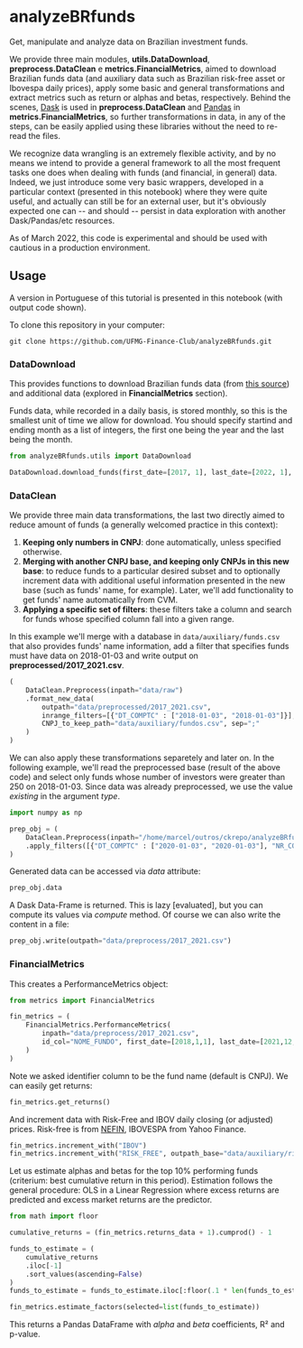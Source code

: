 # analyzeBRfunds
Get, manipulate and analyze data on Brazilian investment funds.

We provide three main modules, **utils.DataDownload**, **preprocess.DataClean** e **metrics.FinancialMetrics**, aimed to download Brazilian funds data (and auxiliary data such as Brazilian risk-free asset or Ibovespa daily prices), apply some basic and general transformations and extract metrics such as return or alphas and betas, respectively. Behind the scenes, [Dask](https://docs.dask.org/en/stable/) is used in **preprocess.DataClean** and [Pandas](https://pandas.pydata.org/) in **metrics.FinancialMetrics**, so further transformations in data, in any of the steps, can be easily applied using these libraries without the need to re-read the files.

We recognize data wrangling is an extremely flexible activity, and by no means we intend to provide a general framework to all the most frequent tasks one does when dealing with funds (and financial, in general) data. Indeed, we just introduce some very basic wrappers, developed in a particular context (presented in this notebook) where they were quite useful, and actually can still be for an external user, but it's obviously expected one can -- and should -- persist in data exploration with another Dask/Pandas/etc resources. 

As of March 2022, this code is experimental and should be used with cautious in a production environment. 

## Usage

A version in Portuguese of this tutorial is presented in this notebook (with output code shown).

To clone this repository in your computer:
```
git clone https://github.com/UFMG-Finance-Club/analyzeBRfunds.git
```

### DataDownload

This provides functions to download Brazilian funds data (from [this source](http://dados.cvm.gov.br/dados/FI/DOC/INF_DIARIO/DADOS/)) and additional data (explored in **FinancialMetrics** section).

Funds data, while recorded in a daily basis, is stored monthly, so this is the smallest unit of time we allow for download. You should specify startind and ending month as a list of integers, the first one being the year and the last being the month.

```python
from analyzeBRfunds.utils import DataDownload

DataDownload.download_funds(first_date=[2017, 1], last_date=[2022, 1], outpath="data/raw")
```

### DataClean

We provide three main data transformations, the last two directly aimed to reduce amount of funds (a generally welcomed practice in this context):

1. **Keeping only numbers in CNPJ**: done automatically, unless specified otherwise.
2. **Merging with another CNPJ base, and keeping only CNPJs in this new base**: to reduce funds to a particular desired subset and to optionally increment data with additional useful information presented in the new base (such as funds' name, for example). Later, we'll add functionality to get funds' name automatically from CVM.
3. **Applying a specific set of filters**: these filters take a column and search for funds whose specified column fall into a given range.

In this example we'll merge with a database in `data/auxiliary/funds.csv` that also provides funds' name information, add a filter that specifies funds must have data on 2018-01-03 and write output on **preprocessed/2017_2021.csv**.

```python
(
    DataClean.Preprocess(inpath="data/raw")
    .format_new_data(
        outpath="data/preprocessed/2017_2021.csv",
        inrange_filters=[{"DT_COMPTC" : ["2018-01-03", "2018-01-03"]}],
        CNPJ_to_keep_path="data/auxiliary/fundos.csv", sep=";"
    )
)
```

We can also apply these transformations separetely and later on. In the following example, we'll read the preprocessed base (result of the above code) and select only funds whose number of investors were greater than 250 on 2018-01-03. Since data was already preprocessed, we use the value *existing* in the argument *type*. 

```python
import numpy as np

prep_obj = (
    DataClean.Preprocess(inpath="/home/marcel/outros/ckrepo/analyzeBRfunds/data/preprocess/2017_2021.csv", type="existing")
    .apply_filters([{"DT_COMPTC" : ["2020-01-03", "2020-01-03"], "NR_COTST" : [250, np.inf]}])
)
```

Generated data can be accessed via *data* attribute:
```python
prep_obj.data
```
A Dask Data-Frame is returned. This is lazy [evaluated], but you can compute its values via *compute* method. Of course we can also write the content in a file:

```python
prep_obj.write(outpath="data/preprocess/2017_2021.csv")
```

### FinancialMetrics

This creates a PerformanceMetrics object:

```python
from metrics import FinancialMetrics

fin_metrics = (
    FinancialMetrics.PerformanceMetrics(
        inpath="data/preprocess/2017_2021.csv",
        id_col="NOME_FUNDO", first_date=[2018,1,1], last_date=[2021,12,30]
    )
)
```
Note we asked identifier column to be the fund name (default is CNPJ). We can easily get returns:

```python
fin_metrics.get_returns()
```

And increment data with Risk-Free and IBOV daily closing (or adjusted) prices. Risk-free is from [NEFIN](https://nefin.com.br/resources/risk_factors/Risk_Free.xls), IBOVESPA from Yahoo Finance.

```python
fin_metrics.increment_with("IBOV")
fin_metrics.increment_with("RISK_FREE", outpath_base="data/auxiliary/risk_free.csv")
```

Let us estimate alphas and betas for the top 10% performing funds (criterium: best cumulative return in this period). Estimation follows the general procedure: OLS in a Linear Regression where excess returns are predicted and excess market returns are the predictor.

```python
from math import floor

cumulative_returns = (fin_metrics.returns_data + 1).cumprod() - 1

funds_to_estimate = (
    cumulative_returns
    .iloc[-1]
    .sort_values(ascending=False)
)
funds_to_estimate = funds_to_estimate.iloc[:floor(.1 * len(funds_to_estimate))].index.values

fin_metrics.estimate_factors(selected=list(funds_to_estimate))
```
This returns a Pandas DataFrame with *alpha* and *beta* coefficients, R² and p-value.
